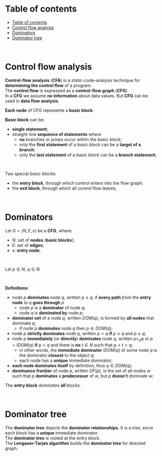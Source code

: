 # Table of contents
<!-- TOC -->
* [Table of contents](#table-of-contents)
* [Control flow analysis](#control-flow-analysis)
* [Dominators](#dominators)
* [Dominator tree](#dominator-tree)
<!-- TOC -->

<br>

# Control flow analysis
**Control-flow analysis** (**CFA**) is a static-code-analysis technique for **determining the control flow** of a program.<br>
The **control flow** is expressed as a **control-flow graph** (**CFG**).<br>
In a **CFG** we assume **no information** about data values. But **CFG** can be used in **data flow analysis**.<br>

**Each node** of CFG represents a **basic block**.<br>

**Basic block** can be:
- **single statement**;
- straight-line **sequence of statements** where
  - **no** branches or jumps occur within the _basic block_;
  - only the **first statement** of a _basic block_ can be a **target of a branch**;
  - only the **last statement** of a _basic block_ can be a **branch statement**;

<br>

Two special _basic blocks_:
- the **entry block**, through which control enters into the flow graph;
- the **exit block**, through which all control flow leaves;

<br>

# Dominators
Let $`G = \langle N, E, s \rangle`$ be a **CFG**, where:
- $`N`$: set of **nodes** (**basic blocks**);
- $`E`$: set of **edges**;
- $`s`$: **entry node**;

<br>

Let $`p \in N`$, $`q \in N`$.<br>

<br>

**Definitions**:
- node $`p`$ **dominates** node $`q`$, written $`p \le q`$, if **every path** _from_ the **entry node** _to_ $`q`$ **goes through** $`p`$
  - node $`p`$ is a **dominator** of node $`q`$;
  - node $`q`$ is **dominated by** node $`p`$;
- **dominator set** of a node $`q`$, written $`DOM(q)`$, is formed by **all nodes** that dominate $`q`$;
  - if node $`p`$ **dominates** node $`q`$ then $`p \in DOM(q)`$;
- node $`p`$ **strictly dominates** node $`q`$, written $`p < q`$ **if** $`p \le q`$ and $`p \ne q`$;
- node $`p`$ **immediately** (or **directly**) **dominates** node $`q`$, written $`p <_{d} q`$ or $`p = IDOM(q)`$ **if** $`p < q`$ and there is **no** $`t \in N`$ such that $`p < t < q`$;
  - in other words, the **immediate dominator** $`IDOM(q)`$ of some node $`q`$ is the dominator **closest** to the object $`q`$;
  - each node has a **unique** immediate dominator;
- **each node dominates itself** by definition, thus $`q \in DOM(q)`$;
- **dominance frontier** of node $`p`$, written $`DF(p)`$, is the set of all nodes $`w`$ such that $`p`$ **dominates** a **predecessor** of $`w`$, but $`p`$ **doesn't** dominate $`w`$;

The **entry block** _dominates_ **all** blocks.<br>

<br>

# Dominator tree
The **dominator tree** depicts the **dominator relationships**. It is a tree, since each block has a **unique** immediate dominator.<br>
The **dominator tree** is rooted at the entry block.<br>
The **Lengauer-Tarjan algorithm** builds the **dominator tree** for directed graph.<br>
